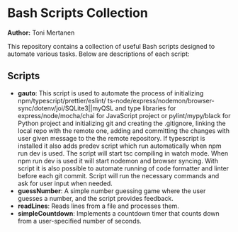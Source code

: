# Bash Scripts Collection

**Author:** Toni Mertanen

This repository contains a collection of useful Bash scripts designed to automate various tasks. Below are descriptions of each script:

## Scripts

- **gauto**: This script is used to automate the process of initializing npm/typescript/prettier/eslint/
ts-node/express/nodemon/browser-sync/dotenv/joi/SQLite3||myQSL and type libraries for express/node/mocha/chai 
for JavaScript project or pylint/mypy/black for Python project and initializing git and creating the .gitignore, 
linking the local repo with the remote one, adding and committing the changes with user given message to the 
the remote repository. If typescript is installed it also adds predev script which run automatically when 
npm run dev is used. The script will start tsc compiling in watch mode. When npm run dev is used it will 
start nodemon and browser syncing. With script it is also possible to automate running of code formatter 
and linter before each git commit. Script will run the necessary commands and ask for user input when needed.
- **guessNumber**: A simple number guessing game where the user guesses a number, and the script provides feedback.
- **readLines**: Reads lines from a file and processes them.
- **simpleCountdown**: Implements a countdown timer that counts down from a user-specified number of seconds.
